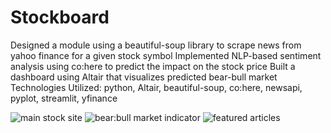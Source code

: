 # Stockboard
Designed a module using a beautiful-soup library to scrape news from yahoo finance for a given stock symbol
Implemented NLP-based sentiment analysis using co:here to predict the impact on the stock price
Built a dashboard using Altair that visualizes predicted bear-bull market
Technologies Utilized: python, Altair, beautiful-soup, co:here, newsapi, pyplot, streamlit, yfinance


![main stock site](https://user-images.githubusercontent.com/45132641/214525220-a56e2dd5-45fb-40c2-8ce6-0c0d646a3759.jpeg)
![bear:bull market indicator](https://user-images.githubusercontent.com/45132641/214525216-cdb16b56-8727-4d58-80cf-5ded5ba25780.jpeg)
![featured articles](https://user-images.githubusercontent.com/45132641/214525219-cc4d895f-dd87-49d8-832f-9eb888cad02c.jpeg)

